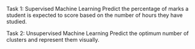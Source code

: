 Task 1:
Supervised Machine Learning
Predict the percentage of marks a student is expected to score based on the number of hours they have studied.

Task 2:
Unsupervised Machine Learning
Predict the optimum number of clusters and represent them visually.
